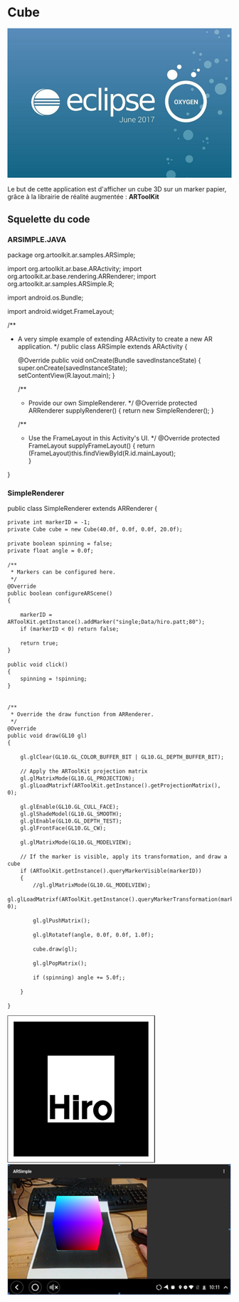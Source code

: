 # Cube

![install-eclipse-oxygen.jpg](https://github.com/meloeenazaire/Cube/blob/master/install-eclipse-oxygen.jpg)

Le but de cette application est d'afficher un cube 3D sur un marker papier, grâce à la librairie de réalité augmentée : 
**ARToolKit**

## Squelette du code
### ARSIMPLE.JAVA
package org.artoolkit.ar.samples.ARSimple;

import org.artoolkit.ar.base.ARActivity;
import org.artoolkit.ar.base.rendering.ARRenderer;
import org.artoolkit.ar.samples.ARSimple.R;

import android.os.Bundle;

import android.widget.FrameLayout;

/**
 * A very simple example of extending ARActivity to create a new AR application.
 */
public class ARSimple extends ARActivity
{

	@Override
	public void onCreate(Bundle savedInstanceState)
	{
		super.onCreate(savedInstanceState);      
		setContentView(R.layout.main); 
	}
 
	/**
	 * Provide our own SimpleRenderer.
	 */
	@Override
	protected ARRenderer supplyRenderer()
	{
		return new SimpleRenderer();
	}
	
	/**
	 * Use the FrameLayout in this Activity's UI.
	 */
	@Override
	protected FrameLayout supplyFrameLayout()
	{
		return (FrameLayout)this.findViewById(R.id.mainLayout);    	
	}

}

### SimpleRenderer
public class SimpleRenderer extends ARRenderer
{

	private int markerID = -1;
	private Cube cube = new Cube(40.0f, 0.0f, 0.0f, 20.0f);
	
	private boolean spinning = false;
	private float angle = 0.0f;

	/**
	 * Markers can be configured here.
	 */
	@Override
	public boolean configureARScene()
	{

		markerID = ARToolKit.getInstance().addMarker("single;Data/hiro.patt;80");
		if (markerID < 0) return false;

		return true;
	}
	
	public void click()
	{
		spinning = !spinning;
	}
	

	/**
	 * Override the draw function from ARRenderer.
	 */
	@Override
	public void draw(GL10 gl)
	{

		gl.glClear(GL10.GL_COLOR_BUFFER_BIT | GL10.GL_DEPTH_BUFFER_BIT);

		// Apply the ARToolKit projection matrix
		gl.glMatrixMode(GL10.GL_PROJECTION);
		gl.glLoadMatrixf(ARToolKit.getInstance().getProjectionMatrix(), 0);
	
		gl.glEnable(GL10.GL_CULL_FACE);
        gl.glShadeModel(GL10.GL_SMOOTH);
        gl.glEnable(GL10.GL_DEPTH_TEST);        
    	gl.glFrontFace(GL10.GL_CW);
    	
    	gl.glMatrixMode(GL10.GL_MODELVIEW);
    			
		// If the marker is visible, apply its transformation, and draw a cube
		if (ARToolKit.getInstance().queryMarkerVisible(markerID))
		{
			//gl.glMatrixMode(GL10.GL_MODELVIEW);
			gl.glLoadMatrixf(ARToolKit.getInstance().queryMarkerTransformation(markerID), 0);
			
			gl.glPushMatrix();
			
			gl.glRotatef(angle, 0.0f, 0.0f, 1.0f);
			
			cube.draw(gl);
			
			gl.glPopMatrix();
			
			if (spinning) angle += 5.0f;;
			
		}

	}



![HIRO.png](https://github.com/meloeenazaire/Cube/blob/master/HIRO.PNG)
![cube.png](https://github.com/meloeenazaire/Cube/blob/master/cube.PNG)
